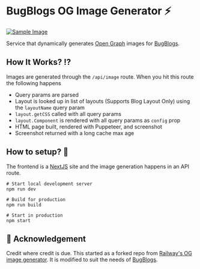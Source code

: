 # BugBlogs OG Image Generator ⚡

[![Sample Image](https://og.bugblogs.tech/api/image?fileType=png&layoutName=Blog&Theme=Dark&Title=Hey%21+I%27m+using+BugBlogs+%26+I%27m+loving+it%21&Author=Keshav+Malik)](https://bugblogs.tech)

Service that dynamically generates [Open Graph](https://ogp.me/) images for [BugBlogs](https://bugblogs.tech).

## How It Works? ⁉️

Images are generated through the `/api/image` route. When you hit this route the following happens

- Query params are parsed
- Layout is looked up in list of layouts (Supports Blog Layout Only) using the `layoutName` query param
- `layout.getCSS` called with all query params
- `layout.Component` is rendered with all query params as `config` prop
- HTML page built, rendered with Puppeteer, and screenshot
- Screenshot returned with a long cache max age

## How to setup? 🚀

The frontend is a [NextJS](https://nextjs.org) site and the image generation happens in an API route.

```
# Start local development server
npm run dev

# Build for production
npm run build

# Start in production
npm start
```

## 🙌 Acknowledgement

Credit where credit is due. This started as a forked repo from [Railway's OG image generator](https://github.com/vercel/og-image). It is modified to suit the needs of [BugBlogs](https://bugblogs.tech).
